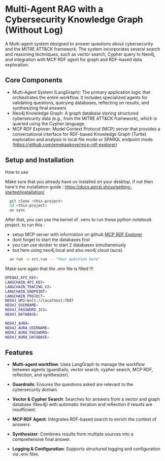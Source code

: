 
# Multi-Agent RAG with a Cybersecurity Knowledge Graph (Without Log)

A Multi-agent system designed to answer questions about cybersecurity and the MITRE ATT&CK framework. The system incorporates several search and reasoning techniques, such as vector search, Cypher query to Neo4j, and integration with MCP RDF agent for graph and RDF-based data exploration.
## Core Components

- Multi-Agent System (LangGraph): The primary application logic that orchestrates the entire workflow. It includes specialized agents for validating questions, querying databases, reflecting on results, and synthesizing final answers
- Neo4j Knowledge Graph: A graph database storing structured cybersecurity data (e.g., from the MITRE ATT&CK framework), which is queried using the Cypher language.
- MCP RDF Explorer: Model Context Protocol (MCP) server that provides a conversational interface for RDF-based Knowledge Graph (Turtle) exploration and analysis in local file mode or SPARQL endpoint mode. (https://github.com/emekaokoye/mcp-rdf-explorer)

## Setup and Installation

How to use

Make sure that you already have uv installed on your desktop, if not then here's the installation guide : https://docs.astral.sh/uv/getting-started/installation/ 

```bash
  git clone <this-project>
  cd <this-project>
  uv sync
```

After that, you can use the kernel of .venv to run these python notebook project. to run this : 
- setup MCP server with information on github [MCP RDF Explorer](https://github.com/emekaokoye/mcp-rdf-explorer)
- dont forget to start the databases first
- you can use docker to start 2 databases simultaneously
- but here using neo4j local and also neo4j cloud (aura).

```bash
  uv run -m src.run -- "Your question here"
```

Make sure again that the .env file is filled !!!
```bash
OPENAI_API_KEY=
LANGCHAIN_API_KEY=
LANGCHAIN_TRACING_V2=
LANGCHAIN_ENDPOINT=
LANGCHAIN_PROJECT=
NEO4J_URI=bolt://localhost:7687
NEO4J_USERNAME=    
NEO4J_PASSWORD_ICS=
NEO4J_DATABASE=

NEO4J_AURA=
NEO4J_AURA_USERNAME=
NEO4J_AURA_PASSWORD=
NEO4J_AURA_DATABASE=
```
## Features

- **Multi-agent workflow**: Uses LangGraph to manage the workflow between agents (guardrails, vector search, cypher search, MCP RDF, reflection, and synthesizer).

- **Guardrails**: Ensures the questions asked are relevant to the cybersecurity domain.

- **Vector & Cypher Search**: Searches for answers from a vector and graph database (Neo4j) with automatic iteration and reflection if results are insufficient.

- **MCP RDF Agent**: Integrates RDF-based search to enrich the context of answers.

- **Synthesizer**: Combines results from multiple sources into a comprehensive final answer.

- **Logging & Configuration**: Supports structured logging and configuration via .env files.

